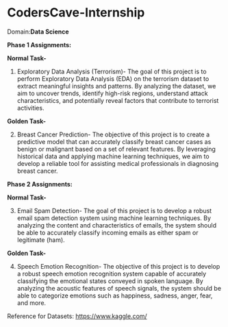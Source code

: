# CodersCave-Internship
Domain:**Data Science**

**Phase 1 Assignments:**

**Normal Task-**
1. Exploratory Data Analysis (Terrorism)-
The goal of this project is to perform Exploratory Data Analysis (EDA) on the terrorism dataset
to extract meaningful insights and patterns. By analyzing the dataset, we aim to uncover
trends, identify high-risk regions, understand attack characteristics, and potentially reveal
factors that contribute to terrorist activities.

**Golden Task-**

2. Breast Cancer Prediction-
The objective of this project is to create a predictive model that can accurately classify breast
cancer cases as benign or malignant based on a set of relevant features. By leveraging
historical data and applying machine learning techniques, we aim to develop a reliable tool for
assisting medical professionals in diagnosing breast cancer.

**Phase 2 Assignments:**

**Normal Task-**
 
 3. Email Spam Detection-
The goal of this project is to develop a robust email spam detection system using machine
learning techniques. By analyzing the content and characteristics of emails, the system should
be able to accurately classify incoming emails as either spam or legitimate (ham).

**Golden Task-**

4. Speech Emotion Recognition-
The objective of this project is to develop a robust speech emotion recognition system capable
of accurately classifying the emotional states conveyed in spoken language. By analyzing the
acoustic features of speech signals, the system should be able to categorize emotions such as
happiness, sadness, anger, fear, and more.

Reference for Datasets:
https://www.kaggle.com/
